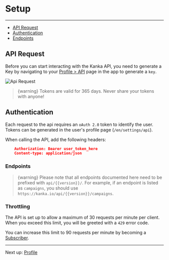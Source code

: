 # Setup

---

- [API Request](#request)
- [Authentication](#authentication)
- [Endpoints](#endpoints)

<a name="request"></a>
## API Request

Before you can start interacting with the Kanka API, you need to generate a Key by navigating to your [Profile > API](https://kanka.io/en/settings/api) page in the app to generate a `key`.

![Api Request](/images/api-docs/api-request.png)

> {warning} Tokens are valid for 365 days. Never share your tokens with anyone!


<a name="authentication"></a>
## Authentication

Each request to the api requires an `oAuth 2.0` token to identify the user. Tokens can be generated in the user's profile page (`/en/settings/api`).

When calling the API, add the following headers:

```json
    Authorization: Bearer user_token_here
    Content-type: application/json
```

<a name="endpoints"></a>
### Endpoints

> {warning} Please note that all endpoints documented here need to be prefixed with `api/{{version}}/`. For example, if an endpoint is listed as `campaigns`, you should use `https://kanka.io/api/{{version}}/campaigns`.

### Throttling

The API is set up to allow a maximum of 30 requests per minute per client. When you exceed this limit, you will be greeted with a `429` error code.

You can increase this limit to 90 requests per minute by becoming a [Subscriber](https://kanka.io/en-US/pricing).

---
Next up: [Profile](/api-docs/{{version}}/profile)
